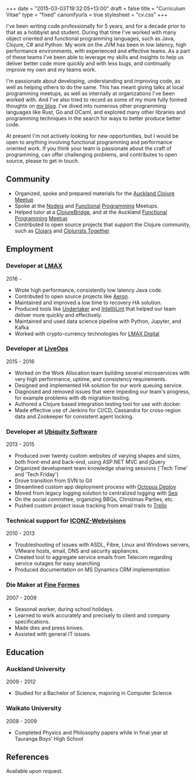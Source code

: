 +++
date = "2015-03-03T19:32:05+13:00"
draft = false
title = "Curriculum Vitae"
type = "fixed"
canonifyurls = true
stylesheet = "cv.css"
+++

I've been writing code professionally for 5 years, and for a decade prior to that as a hobbyist and student. During that
time I've worked with many object oriented and functional programming languages, such as Java, Clojure, C# and Python.
My work on the JVM has been in low latency, high performance environments, with experienced and effective teams.
As a part of these teams I've been able to leverage my skills and insights to help us deliver better code more quickly
and with less bugs, and continually improve my own and my teams work.

I'm passionate about developing, understanding and improving code, as well as helping others to do the same.
This has meant giving talks at local programming meetups, as well as internally at organizations I've been worked with.
And I've also tried to record as some of my more fully formed thoughts on [my blog](https://lfn3.net/).
I've dived into numerous other programming languages like Rust, Go and OCaml, and explored many other libraries and 
programming techniques in the search for ways to better produce better code.

At present I'm not actively looking for new opportunities, but I would be open to anything involving functional programming and 
performance oriented work. If you think your team is passionate about the craft of programming, can offer challenging 
problems, and contributes to open source, please to get in touch.

## Community
- Organized, spoke and prepared materials for the [Auckland Clojure Meetup](https://www.meetup.com/Auckland-Clojure/)
- Spoke at the [Nodejs](https://www.meetup.com/AucklandNodeJs/events/229969402/) and 
[Functional](https://www.meetup.com/Functional-Programming-Auckland/events/233597370/) 
[Programming](https://www.meetup.com/Functional-Programming-Auckland/events/249958154/) Meetups.
- Helped tutor at a [ClojureBridge](https://www.meetup.com/Auckland-Clojure/), and at the
 Auckland [Functional Programming](https://www.meetup.com/Functional-Programming-Auckland/events/249857732/) 
 [Meetup](https://www.meetup.com/Auckland-Clojure/events/248758465/)
- Contributed to open source projects that support the Clojure community, such as 
[Clojars](https://github.com/clojars/clojars-web/pulls?utf8=%E2%9C%93&q=is%3Apr%20author%3Alfn3%20) and 
[Clojurists Together](https://www.clojuriststogether.org/members#founding_contributing_members_%E2%AD%90%EF%B8%8F)

## Employment
### Developer at [LMAX](https://www.lmax.com/)
<div class="years">2016 -    </div>

- Wrote high performance, consistently low latency Java code.
- Contributed to open source projects like [Aeron](https://github.com/real-logic/aeron).
- Maintained and improved a low time to recovery HA solution.
- Produced tools like [Undertaker](https://github.com/lfn3/undertaker) and 
  [IntellijLint](https://github.com/lmax-exchange/intellijlint) that helped our team deliver more quickly and effectively.
- Maintained and used data science pipeline with Python, Jupyter, and Kafka
- Worked with crypto-currency technologies for [LMAX Digital](https://www.lmaxdigital.com/)

### Developer at [LiveOps](https://www.liveopscloud.com/)
<div class="years">2015 - 2016</div>

- Worked on the Work Allocation team building several microservices with very high performance, uptime, and consistency requirements.
- Designed and implemented HA solution for our work queuing service.
- Diagnosed and removed issues that were impeding our team's progress, for example problems with db migration testing.
- Authored a Clojure based integration testing tool for use with docker.
- Made effective use of Jenkins for CI/CD, Cassandra for cross-region data and Zookeeper for consistent agent locking.

### Developer at [Ubiquity Software](https://www.ubiquity.co.nz/)
<div class="years">2013 - 2015</div>

- Produced over twenty custom websites of varying shapes and sizes, both front-end and back-end, using ASP.NET MVC and jQuery
- Organized development team knowledge sharing sessions ('Tech Time' and 'Tech Friday')
- Drove transition from SVN to Git
- Streamlined custom app deployment process with [Octopus Deploy](https://octopusdeploy.com/)
- Moved from legacy logging solution to centralized logging with [Seq](https://getseq.net/)
- On the social committee, organizing BBQs, Christmas Parties, etc.
- Pushed custom project issue tracking from email trails to [Trello](https://trello.com)

### Technical support for [ICONZ-Webvisions](http://iconz-webvisions.com/en)
<div class="years">2010 - 2013</div>

- Troubleshooting of issues with ASDL, Fibre, Linux and Windows servers, VMware hosts, email, DNS and security appliances.
- Created tool to aggregate service emails from Telecom regarding service outages for easy searching
- Produced documentation on MS Dynamics CRM implementation

### Die Maker at [Fine Formes](http://www.fineformes.co.nz/)
<div class="years">2007 - 2009</div>

- Seasonal worker, during school holidays.
- Learned to work accurately and precisely to client and company specifications.
- Made dies and press knives.
- Assisted with general IT issues.

## Education
### Auckland University
<div class="years">2009 - 2012</div>

- Studied for a Bachelor of Science, majoring in Computer Science

### Waikato University
<div class="years">2008 - 2009</div>

- Completed Physics and Philosophy papers while in final year at Tauranga Boys' High School

## References

Available upon request.